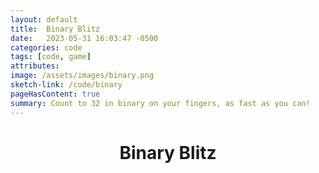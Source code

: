 ```yaml
---
layout: default 
title:  Binary Blitz
date:   2023-05-31 16:03:47 -0500
categories: code
tags: [code, game]
attributes: 
image: /assets/images/binary.png
sketch-link: /code/binary
pageHasContent: true
summary: Count to 32 in binary on your fingers, as fast as you can!
---
```


<script language="javascript" type="text/javascript" src="/sketch/libraries/p5.min.js"></script>
<script language="javascript" type="text/javascript" src="/sketch/libraries/sound/p5.sound.min.js"></script>
<script language="javascript" type="text/javascript" src="/sketch/libraries/sound/soundfont-player.min.js"></script>
<script language="javascript" type="text/javascript" src="/sketch/binary/binary.js"></script>
<script language="javascript" type="text/javascript" src="/sketch/binary/box.js"></script>

<style>  
h1 {text-align: center;}
</style>
<center><h1>Binary Blitz </h1></center>

<div class="container">
<div class="sketch" id="binary_game"></div>
</div>